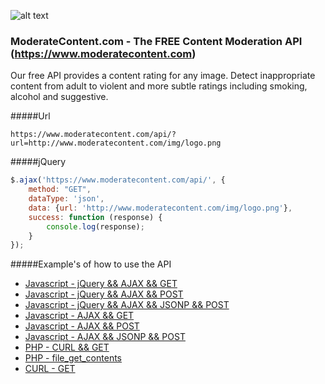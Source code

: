 ![alt text](https://www.moderatecontent.com/img/logo.png "ModerateContent.com")

### ModerateContent.com - The FREE Content Moderation API (https://www.moderatecontent.com)

Our free API provides a content rating for any image. Detect inappropriate content from adult to violent and more subtle ratings including smoking, alcohol and suggestive.

#####Url

```
https://www.moderatecontent.com/api/?url=http://www.moderatecontent.com/img/logo.png

```

#####jQuery
```javascript
$.ajax('https://www.moderatecontent.com/api/', {
    method: "GET",
    dataType: 'json',
    data: {url: 'http://www.moderatecontent.com/img/logo.png'},
    success: function (response) {
        console.log(response);
    }
});

```

#####Example's of how to use the API
* [Javascript - jQuery && AJAX && GET](../master/Example-JS-JQUERY_AJAX_GET/)
* [Javascript - jQuery && AJAX && POST](../master/Example-JS-JQUERY_AJAX_POST/)
* [Javascript - jQuery && AJAX && JSONP && POST](../master/Example-JS-JQUERY_AJAX_JSONP_GET/)
* [Javascript - AJAX && GET](../master/Example-JS-AJAX_GET/)
* [Javascript - AJAX && POST](../master/Example-JS-AJAX_POST/)
* [Javascript - AJAX && JSONP && POST](../master/Example-JS-AJAX_JSONP_GET/)
* [PHP - CURL && GET](../master/Example-PHP-CURL_GET/)
* [PHP - file_get_contents](../master/Example-PHP-FILE_GET_CONTENTS/)
* [CURL - GET](../master/Example-CURL/)

